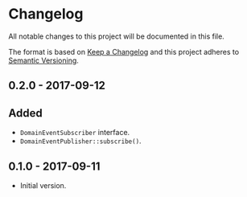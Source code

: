 # Changelog
All notable changes to this project will be documented in this file.

The format is based on [Keep a Changelog](http://keepachangelog.com/en/1.0.0/)
and this project adheres to [Semantic Versioning](http://semver.org/spec/v2.0.0.html).

## 0.2.0 - 2017-09-12
## Added
- `DomainEventSubscriber` interface.
- `DomainEventPublisher::subscribe()`.

## 0.1.0 - 2017-09-11
- Initial version.